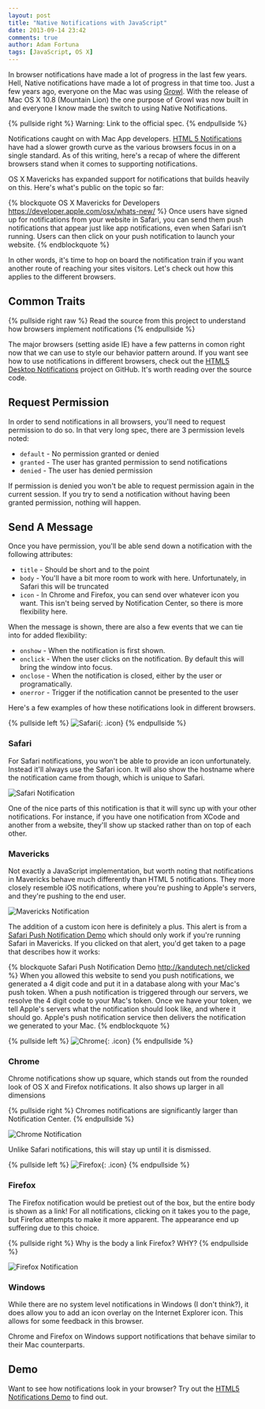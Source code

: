 ```yaml
---
layout: post
title: "Native Notifications with JavaScript"
date: 2013-09-14 23:42
comments: true
author: Adam Fortuna
tags: [JavaScript, OS X]
---
```


In browser notifications have made a lot of progress in the last few years. Hell, Native notifications have made a lot of progress in that time too. Just a few years ago, everyone on the Mac was using [Growl][]. With the release of Mac OS X 10.8 (Mountain Lion) the one purpose of Growl was now built in and everyone I know made the switch to using Native Notifications.

{% pullside right %}
Warning: Link to the official spec.
{% endpullside %}

Notifications caught on with Mac App developers. [HTML 5 Notifications][] have had a slower growth curve as the various browsers focus in on a single standard. As of this writing, here's a recap of where the different browsers stand when it comes to supporting notifications.

OS X Mavericks has expanded support for notifications that builds heavily on this. Here's what's public on the topic so far:

{% blockquote OS X Mavericks for Developers https://developer.apple.com/osx/whats-new/ %}
Once users have signed up for notifications from your website in Safari, you can send them push notifications that appear just like app notifications, even when Safari isn’t running. Users can then click on your push notification to launch your website.
{% endblockquote %}

In other words, it's time to hop on board the notification train if you want another route of reaching your sites visitors. Let's check out how this applies to the different browsers.

## Common Traits

{% pullside right raw %}
Read the source from this project to understand how browsers implement notifications
{% endpullside %}

The major browsers (setting aside IE) have a few patterns in comon right now that we can use to style our behavior pattern around. If you want see how to use notifications in different browsers, check out the [HTML5 Desktop Notifications][] project on GitHub. It's worth reading over the source code.

## Request Permission

In order to send notifications in all browsers, you'll need to request permission to do so. In that very long spec, there are 3 permission levels noted:

* `default` - No permission granted or denied
* `granted` - The user has granted permission to send notifications
* `denied` - The user has denied permission

If permission is denied you won't be able to request permission again in the current session. If you try to send a notification without having been granted permission, nothing will happen.

## Send A Message

Once you have permission, you'll be able send down a notification with the following attributes:

* `title` - Should be short and to the point
* `body` - You'll have a bit more room to work with here. Unfortunately, in Safari this will be truncated
* `icon` - In Chrome and Firefox, you can send over whatever icon you want. This isn't being served by Notification Center, so there is more flexibility here.

When the message is shown, there are also a few events that we can tie into for added flexibility:

* `onshow` - When the notification is first shown.
* `onclick` -  When the user clicks on the notification. By default this will bring the window into focus.
* `onclose` - When the notification is closed, either by the user or programatically.
* `onerror` - Trigger if the notification cannot be presented to the user

Here's a few examples of how these notifications look in different browsers.

{% pullside left %}
![Safari](/images/icons/safari.png){: .icon}
{% endpullside %}

### Safari

For Safari notifications, you won't be able to provide an icon unfortunately. Instead it'll always use the Safari icon. It will also show the hostname where the notification came from though, which is unique to Safari.

![Safari Notification](/images/posts/native-javascript-notifications/safari-notification-small.png)

One of the nice parts of this notification is that it will sync up with your other notifications. For instance, if you have one notification from XCode and another from a website, they'll show up stacked rather than on top of each other.

### Mavericks

Not exactly a JavaScript implementation, but worth noting that notifications in Mavericks behave much differently than HTML 5 notifications. They more closely resemble iOS notifications, where you're pushing to Apple's servers, and they're pushing to the end user.

![Mavericks Notification](/images/posts/native-javascript-notifications/mavericks-notification-small.png)

The addition of a custom icon here is definitely a plus. This alert is from a [Safari Push Notification Demo][] which should only work if you're running Safari in Mavericks. If you clicked on that alert, you'd get taken to a page that describes how it works:

{% blockquote Safari Push Notification Demo http://kandutech.net/clicked %}
When you allowed this website to send you push notifications, we generated a 4 digit code and put it in a database along with your Mac's push token. When a push notification is triggered through our servers, we resolve the 4 digit code to your Mac's token. Once we have your token, we tell Apple's servers what the notification should look like, and where it should go. Apple's push notification service then delivers the notification we generated to your Mac.
{% endblockquote %}


{% pullside left %}
![Chrome](/images/icons/chrome.png){: .icon}
{% endpullside %}

### Chrome

Chrome notifications show up square, which stands out from the rounded look of OS X and Firefox notifications. It also shows up larger in all dimensions 

{% pullside right %}
Chromes notifications are significantly larger than Notification Center.
{% endpullside %}

![Chrome Notification](/images/posts/native-javascript-notifications/chrome-notification-small.png)

Unlike Safari notifications, this will stay up until it is dismissed.

{% pullside left %}
![Firefox](/images/icons/firefox.png){: .icon}
{% endpullside %}

### Firefox

The Firefox notification would be pretiest out of the box, but the entire body is shown as a link! For all notifications, clicking on it takes you to the page, but Firefox attempts to make it more apparent. The appearance end up suffering due to this choice.

{% pullside right %}
Why is the body a link Firefox? WHY?
{% endpullside %}

![Firefox Notification](/images/posts/native-javascript-notifications/firefox-notification-small.png)

### Windows

While there are no system level notifications in Windows (I don't think?), it does allow you to add an icon overlay on the Internet Explorer icon. This allows for some feedback in this browser.

Chrome and Firefox on Windows support notifications that behave similar to their Mac counterparts.

## Demo

Want to see how notifications look in your browser? Try out the [HTML5 Notifications Demo][] to find out.


[Growl]:http://growl.info/
[HTML 5 Notifications]: http://notifications.spec.whatwg.org/
[Safari Push Notification Demo]: http://kandutech.net/
[HTML5 Desktop Notifications]: https://github.com/ttsvetko/HTML5-Desktop-Notifications/
[HTML5 Notifications Demo]: http://ttsvetko.github.io/HTML5-Desktop-Notifications/